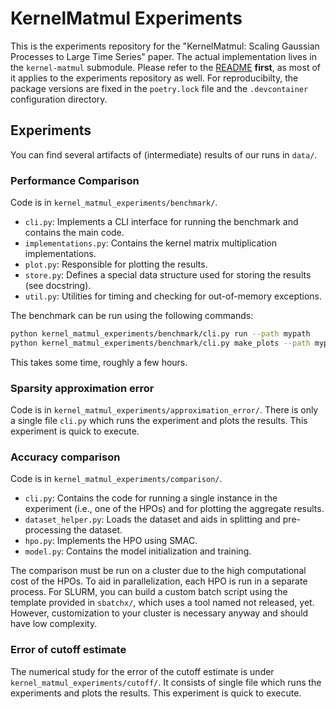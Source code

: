# KernelMatmul Experiments

This is the experiments repository for the "KernelMatmul: Scaling Gaussian Processes to Large Time Series" paper.
The actual implementation lives in the `kernel-matmul` submodule.
Please refer to the [README](kernel-matmul/README.md) __first__, as most of it applies to the experiments repository as well.
For reproducibilty, the package versions are fixed in the `poetry.lock` file and the `.devcontainer` configuration directory.

## Experiments
You can find several artifacts of (intermediate) results of our runs in `data/`.

### Performance Comparison
Code is in `kernel_matmul_experiments/benchmark/`.

- `cli.py`: Implements a CLI interface for running the benchmark and contains the main code.
- `implementations.py`: Contains the kernel matrix multiplication implementations.
- `plot.py`: Responsible for plotting the results.
- `store.py`: Defines a special data structure used for storing the results (see docstring).
- `util.py`: Utilities for timing and checking for out-of-memory exceptions.

The benchmark can be run using the following commands:

```bash
python kernel_matmul_experiments/benchmark/cli.py run --path mypath
python kernel_matmul_experiments/benchmark/cli.py make_plots --path mypath
```

This takes some time, roughly a few hours.

### Sparsity approximation error
Code is in `kernel_matmul_experiments/approximation_error/`.
There is only a single file `cli.py` which runs the experiment and plots the results.
This experiment is quick to execute.

### Accuracy comparison
Code is in `kernel_matmul_experiments/comparison/`.

- `cli.py`: Contains the code for running a single instance in the experiment (i.e., one of the HPOs) and for plotting the aggregate results.
- `dataset_helper.py`: Loads the dataset and aids in splitting and pre-processing the dataset.
- `hpo.py`: Implements the HPO using SMAC.
- `model.py`: Contains the model initialization and training.

The comparison must be run on a cluster due to the high computational cost of the HPOs.
To aid in parallelization, each HPO is run in a separate process.
For SLURM, you can build a custom batch script using the template provided in `sbatchx/`, which uses a tool named not released, yet.
However, customization to your cluster is necessary anyway and should have low complexity.

### Error of cutoff estimate
The numerical study for the error of the cutoff estimate is under `kernel_matmul_experiments/cutoff/`.
It consists of single file which runs the experiments and plots the results.
This experiment is quick to execute.
